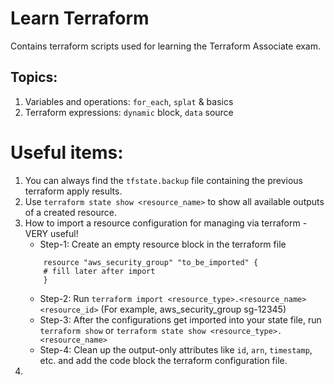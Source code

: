 # Learn Terraform
Contains terraform scripts used for learning the Terraform Associate exam.

## Topics:

1. Variables and operations: `for_each`, `splat` & basics
2. Terraform expressions: `dynamic` block, `data` source

# Useful items:

1. You can always find the `tfstate.backup` file containing the previous terraform apply results.
2. Use `terraform state show <resource_name>` to show all available outputs of a created resource.
3. How to import a resource configuration for managing via terraform - VERY useful!
   - Step-1: Create an empty resource block in the terraform file 
    ```hcl
        resource "aws_security_group" "to_be_imported" {
        # fill later after import
        }
    ```
    - Step-2: Run `terraform import <resource_type>.<resource_name> <resource_id>` (For example, aws_security_group sg-12345)
    - Step-3: After the configurations get imported into your state file, run `terraform show` or `terraform state show <resource_type>.<resource_name>`
    - Step-4: Clean up the output-only attributes like `id`, `arn`, `timestamp`, etc. and add the code block the terraform configuration file.
4. 